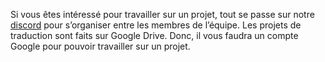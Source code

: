 Si vous êtes intéressé pour travailler sur un projet, tout se passe sur notre [discord](https://discord.gg/FdyDJPSa6r) pour s’organiser entre les membres de l’équipe. Les projets de traduction sont faits sur Google Drive. Donc, il vous faudra un compte Google pour pouvoir travailler sur un projet.